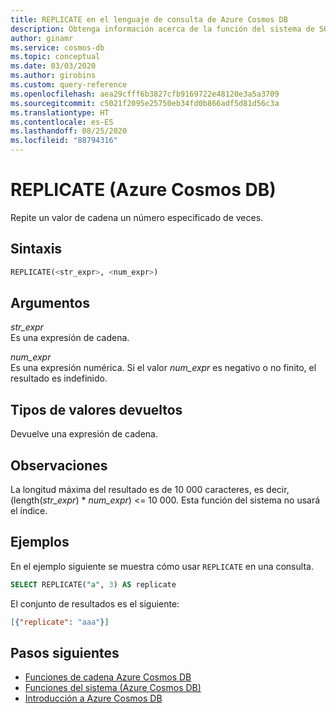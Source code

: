 ```yaml
---
title: REPLICATE en el lenguaje de consulta de Azure Cosmos DB
description: Obtenga información acerca de la función del sistema de SQL REPLICATE en Azure Cosmos DB.
author: ginamr
ms.service: cosmos-db
ms.topic: conceptual
ms.date: 03/03/2020
ms.author: girobins
ms.custom: query-reference
ms.openlocfilehash: aea29cfff6b3827cfb9169722e48120e3a5a3709
ms.sourcegitcommit: c5021f2095e25750eb34fd0b866adf5d81d56c3a
ms.translationtype: HT
ms.contentlocale: es-ES
ms.lasthandoff: 08/25/2020
ms.locfileid: "88794316"
---
```

# <a name="replicate-azure-cosmos-db"></a>REPLICATE (Azure Cosmos DB)
 Repite un valor de cadena un número especificado de veces.
  
## <a name="syntax"></a>Sintaxis
  
```sql
REPLICATE(<str_expr>, <num_expr>)
```  
  
## <a name="arguments"></a>Argumentos
  
*str_expr*  
   Es una expresión de cadena.
  
*num_expr*  
   Es una expresión numérica. Si el valor *num_expr* es negativo o no finito, el resultado es indefinido.
  
## <a name="return-types"></a>Tipos de valores devueltos
  
  Devuelve una expresión de cadena.
  
## <a name="remarks"></a>Observaciones

  La longitud máxima del resultado es de 10 000 caracteres, es decir, (length(*str_expr*)  *  *num_expr*) <= 10 000. Esta función del sistema no usará el índice.

## <a name="examples"></a>Ejemplos
  
  En el ejemplo siguiente se muestra cómo usar `REPLICATE` en una consulta.
  
```sql
SELECT REPLICATE("a", 3) AS replicate
```  
  
 El conjunto de resultados es el siguiente:
  
```json
[{"replicate": "aaa"}]
```  

## <a name="next-steps"></a>Pasos siguientes

- [Funciones de cadena Azure Cosmos DB](sql-query-string-functions.md)
- [Funciones del sistema (Azure Cosmos DB)](sql-query-system-functions.md)
- [Introducción a Azure Cosmos DB](introduction.md)
